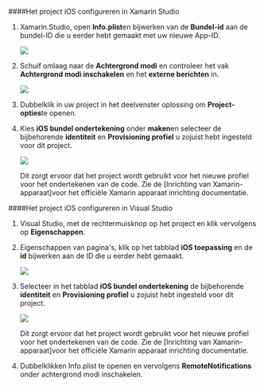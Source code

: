 ####<a name="configuring-the-ios-project-in-xamarin-studio"></a>Het project iOS configureren in Xamarin Studio

1. Xamarin.Studio, open **Info.plist**en bijwerken van de **Bundel-id** aan de bundel-ID die u eerder hebt gemaakt met uw nieuwe App-ID.

    ![](./media/app-service-mobile-xamarin-ios-configure-project/mobile-services-ios-push-21.png)

2. Schuif omlaag naar de **Achtergrond modi** en controleer het vak **Achtergrond modi inschakelen** en het **externe berichten** in. 

    ![](./media/app-service-mobile-xamarin-ios-configure-project/mobile-services-ios-push-22.png)

3. Dubbelklik in uw project in het deelvenster oplossing om **Project-opties**te openen.

4.  Kies **iOS bundel ondertekening** onder **maken**en selecteer de bijbehorende **identiteit** en **Provisioning profiel** u zojuist hebt ingesteld voor dit project. 

    ![](./media/app-service-mobile-xamarin-ios-configure-project/mobile-services-ios-push-20.png)

    Dit zorgt ervoor dat het project wordt gebruikt voor het nieuwe profiel voor het ondertekenen van de code. Zie de [Inrichting van Xamarin-apparaat]voor het officiële Xamarin apparaat inrichting documentatie.

####<a name="configuring-the-ios-project-in-visual-studio"></a>Het project iOS configureren in Visual Studio

1. Visual Studio, met de rechtermuisknop op het project en klik vervolgens op **Eigenschappen**.

2. Eigenschappen van pagina's, klik op het tabblad **iOS toepassing** en de **id** bijwerken aan de ID die u eerder hebt gemaakt.

    ![](./media/app-service-mobile-xamarin-ios-configure-project/mobile-services-ios-push-23.png)

3. Selecteer in het tabblad **iOS bundel ondertekening** de bijbehorende **identiteit** en **Provisioning profiel** u zojuist hebt ingesteld voor dit project. 

    ![](./media/app-service-mobile-xamarin-ios-configure-project/mobile-services-ios-push-24.png)

    Dit zorgt ervoor dat het project wordt gebruikt voor het nieuwe profiel voor het ondertekenen van de code. Zie de [Inrichting van Xamarin-apparaat]voor het officiële Xamarin apparaat inrichting documentatie.

4. Dubbelklikken Info.plist te openen en vervolgens **RemoteNotifications** onder achtergrond modi inschakelen. 



[Xamarin apparaat inrichting]: http://developer.xamarin.com/guides/ios/getting_started/installation/device_provisioning/